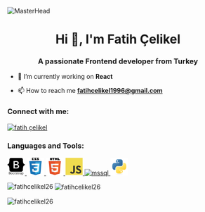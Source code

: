 
![MasterHead](https://marketplace-cdn.atlassian.com/files/71a92c86-e9fc-4af9-bf70-668855c5f888?fileType=image&mode=full-fit)
<h1 align="center">Hi 👋, I'm Fatih Çelikel</h1>
<h3 align="center">A passionate Frontend developer from Turkey</h3>

- 🔭 I’m currently working on **React**

- 📫 How to reach me **fatihcelikel1996@gmail.com**

<h3 align="left">Connect with me:</h3>
<p align="left">
<a href="https://linkedin.com/in/fatih çelikel" target="blank"><img align="center" src="https://raw.githubusercontent.com/rahuldkjain/github-profile-readme-generator/master/src/images/icons/Social/linked-in-alt.svg" alt="fatih çelikel" height="30" width="40" /></a>
</p>

<h3 align="left">Languages and Tools:</h3>
<p align="left"> <a href="https://getbootstrap.com" target="_blank" rel="noreferrer"> <img src="https://raw.githubusercontent.com/devicons/devicon/master/icons/bootstrap/bootstrap-plain-wordmark.svg" alt="bootstrap" width="40" height="40"/> </a> <a href="https://www.w3schools.com/css/" target="_blank" rel="noreferrer"> <img src="https://raw.githubusercontent.com/devicons/devicon/master/icons/css3/css3-original-wordmark.svg" alt="css3" width="40" height="40"/> </a> <a href="https://www.w3.org/html/" target="_blank" rel="noreferrer"> <img src="https://raw.githubusercontent.com/devicons/devicon/master/icons/html5/html5-original-wordmark.svg" alt="html5" width="40" height="40"/> </a> <a href="https://developer.mozilla.org/en-US/docs/Web/JavaScript" target="_blank" rel="noreferrer"> <img src="https://raw.githubusercontent.com/devicons/devicon/master/icons/javascript/javascript-original.svg" alt="javascript" width="40" height="40"/> </a> <a href="https://www.microsoft.com/en-us/sql-server" target="_blank" rel="noreferrer"> <img src="https://www.svgrepo.com/show/303229/microsoft-sql-server-logo.svg" alt="mssql" width="40" height="40"/> </a> <a href="https://www.python.org" target="_blank" rel="noreferrer"> <img src="https://raw.githubusercontent.com/devicons/devicon/master/icons/python/python-original.svg" alt="python" width="40" height="40"/> </a> </p>

<p><img align="left" src="https://github-readme-stats.vercel.app/api/top-langs?username=fatihcelikel26&show_icons=true&locale=en&layout=compact" alt="fatihcelikel26" /></p>

<p>&nbsp;<img align="center" src="https://github-readme-stats.vercel.app/api?username=fatihcelikel26&show_icons=true&locale=en" alt="fatihcelikel26" /></p>

<p><img align="center" src="https://github-readme-streak-stats.herokuapp.com/?user=fatihcelikel26&" alt="fatihcelikel26" /></p>
